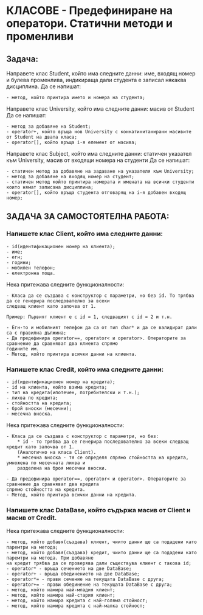 #  КЛАСОВЕ - Предефиниране на оператори. Статични методи и променливи

## Задача:

Направете клас Student, който има следните данни: име, входящ номер и булева променлива, индикираща дали студента е записал някаква дисциплина.
Да се напишат:

	- метод, който принтира името и номера на студента;

Направете клас University, който има следните данни: масив от Student
Да се напишат:

	- метод за добавяне на Student;
	- operator+, който връща нов University с конкатинитанирани масивите от Student на двата класа;
	- operator[], който връща i-я елемент от масива;

Направете клас Subject, който има следните данни: статичен указател към University, масив от входящи номера на студенти
Да се напишат:

	- статичен метод за добавяне нa задаване на указателя към University;
	- метод за добавяне на входящ номер на студент;
	- статичен метод който принтира номерата и имената на всички студенти които нямат записана дисциплина;
	- оperator[], който връща студента отговарящ на i-я добавен входящ номер;

 

## ЗАДАЧА ЗА САМОСТОЯТЕЛНА РАБОТА:

### Напишете клас Client, който има следните данни: 
	- id(идентификационен номер на клиента);
	- име;
	- егн;
	- години;
	- мобилен телефон;
	- електронна поща. 

Нека притежава следните функционалности:

	- Класа да се създава с конструктор с параметри, но без id. То трябва да се генерира последователно за всеки 
	следващ клиент като започва от 1. 

``` Пример: Първият клиент е с id = 1, следващият с id = 2 и т.н. ```

	- Егн-то и мобилният телефон да са от тип char* и да се валидират дали са с правилна дължина;
	- Да предефинира operator==, operator< и operator>. Операторите за сравнение да сравняват два клиента спрямо 
	годините им.
	- Метод, който принтира всички данни на клиента.


### Напишете клас Credit, който има следните данни: 
	- id(идентификационен номер на кредита);
	- id на клиента, който взима кредита;
	- тип на кредита(ипотечен, потребителски и т.н.);
	- лихва по кредита;
	- стойността на кредита;
	- брой вноски (месечни);
	- месечна вноска.

Нека притежава следните функционалности:

	- Класа да се създава с конструктор с параметри, но без:
		* id - то трябва да се генерира последователно за всеки следващ кредит като започва от 1. 
		(Аналогично на класа Client).
		* месечна вноска - тя се определя спрямо стойността на кредита, умножена по месечната лихва и 
		разделена на броя месечни вноски.

	- Да предефинира operator==, operator< и operator>. Операторите за сравнение да сравняват два кредита 
	спрямо стойността на кредита.
	- Метод, който принтира всички данни на кредита.


### Напишете клас DataBase, който съдържа масив от Client и масив от Credit. 
Нека притежава следните функционалности:

	- метод, който добавя(създава) клиент, чиито данни ще са подадени като паремтри на метода;
	- метод, който добавя(създава) кредит, чиито данни ще са подадени като паремтри на метода. При добавяне 
	на кредит трябва да се проверява дали съществува клиент с такова id;
	- operator* - връща сечението на две DataBase;
	- operator+ - връща обединението на две DataBase;
	- operator*= - прави сечение на текущата DataBase с друга;
	- operator+= - прави обединение на текущата DataBase с друга;
	- метод, който намира най-младия клиент;
	- метод, който намира най-стария клиент;
	- метод, който намира кредита с най-голяма стойност;
	- метод, който намира кредита с най-малка стойност;

